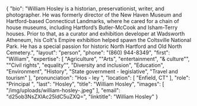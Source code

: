 {
  "bio": "William Hosley is a historian, preservationist, writer, and photographer. He was formerly director of the New Haven Museum and Hartford-based Connecticut Landmarks, where he cared for a chain of house museums, including Hartford’s Butler-McCook and Isham-Terry houses. Prior to that, as a curator and exhibition developer at Wadsworth Atheneum, his Colt's Empire exhibition helped spawn the Coltsville National Park. He has a special passion for historic North Hartford and Old North Cemetery.",
  "layout": "person",
  "phone": "(860) 944-8349",
  "first": "William",
  "expertise": [
    "Agriculture",
    "\"Arts",
    "entertainment",
    "& culture\"",
    "\"Civil rights",
    "equality\"",
    "Diversity and inclusion",
    "Education",
    "Environment",
    "History",
    "State government - legislative",
    "Travel and tourism"
  ],
  "pronunciation": "Hos - ley ",
  "location": [
    "Enfield, CT"
  ],
  "role": "Principal ",
  "last": "Hosley",
  "title": "William Hosley",
  "images": [
    "/img/uploads/william-hosley-.jpeg"
  ],
  "email": "d25ob3NsZXlAc25ldC5uZXQ=",
  "linktitle": "William Hosley"
}